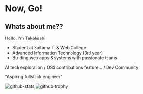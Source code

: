 # Now, Go!

## Whats about me??

Hello, I'm Takahashi

- Student at Saitama IT & Web College
- Advanced Information Technology (3rd year)
- Building web apps & systems with passionate teams

AI tech exploration / OSS contributions feature... / Dev Community

"Aspiring fullstack engineer"

![github-stats](https://github-readme-stats.vercel.app/api?username=lvncer&theme=dark)
![github-trophy](https://github-profile-trophy.vercel.app/?username=lvncer&theme=onedark)
